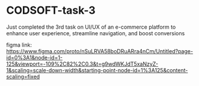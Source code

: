 # CODSOFT-task-3
Just completed the 3rd task on UI/UX of an e-commerce platform to enhance user experience, streamline navigation, and boost conversions

figma link:
https://www.figma.com/proto/nSuLRVA58boDRuARra4nCm/Untitled?page-id=0%3A1&node-id=1-125&viewport=-109%2C82%2C0.3&t=g9wdWKJdT5xaNzyZ-1&scaling=scale-down-width&starting-point-node-id=1%3A125&content-scaling=fixed
